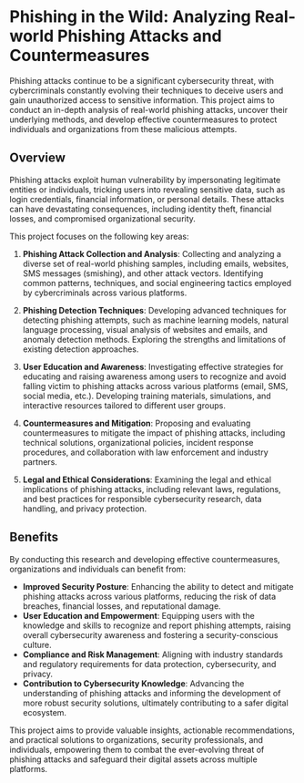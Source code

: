 # Phishing in the Wild: Analyzing Real-world Phishing Attacks and Countermeasures

Phishing attacks continue to be a significant cybersecurity threat, with cybercriminals constantly evolving their techniques to deceive users and gain unauthorized access to sensitive information. This project aims to conduct an in-depth analysis of real-world phishing attacks, uncover their underlying methods, and develop effective countermeasures to protect individuals and organizations from these malicious attempts.

## Overview

Phishing attacks exploit human vulnerability by impersonating legitimate entities or individuals, tricking users into revealing sensitive data, such as login credentials, financial information, or personal details. These attacks can have devastating consequences, including identity theft, financial losses, and compromised organizational security.

This project focuses on the following key areas:

1. **Phishing Attack Collection and Analysis**: Collecting and analyzing a diverse set of real-world phishing samples, including emails, websites, SMS messages (smishing), and other attack vectors. Identifying common patterns, techniques, and social engineering tactics employed by cybercriminals across various platforms.

2. **Phishing Detection Techniques**: Developing advanced techniques for detecting phishing attempts, such as machine learning models, natural language processing, visual analysis of websites and emails, and anomaly detection methods. Exploring the strengths and limitations of existing detection approaches.

3. **User Education and Awareness**: Investigating effective strategies for educating and raising awareness among users to recognize and avoid falling victim to phishing attacks across various platforms (email, SMS, social media, etc.). Developing training materials, simulations, and interactive resources tailored to different user groups.

4. **Countermeasures and Mitigation**: Proposing and evaluating countermeasures to mitigate the impact of phishing attacks, including technical solutions, organizational policies, incident response procedures, and collaboration with law enforcement and industry partners.

5. **Legal and Ethical Considerations**: Examining the legal and ethical implications of phishing attacks, including relevant laws, regulations, and best practices for responsible cybersecurity research, data handling, and privacy protection.

## Benefits

By conducting this research and developing effective countermeasures, organizations and individuals can benefit from:

- **Improved Security Posture**: Enhancing the ability to detect and mitigate phishing attacks across various platforms, reducing the risk of data breaches, financial losses, and reputational damage.
- **User Education and Empowerment**: Equipping users with the knowledge and skills to recognize and report phishing attempts, raising overall cybersecurity awareness and fostering a security-conscious culture.
- **Compliance and Risk Management**: Aligning with industry standards and regulatory requirements for data protection, cybersecurity, and privacy.
- **Contribution to Cybersecurity Knowledge**: Advancing the understanding of phishing attacks and informing the development of more robust security solutions, ultimately contributing to a safer digital ecosystem.

This project aims to provide valuable insights, actionable recommendations, and practical solutions to organizations, security professionals, and individuals, empowering them to combat the ever-evolving threat of phishing attacks and safeguard their digital assets across multiple platforms.
